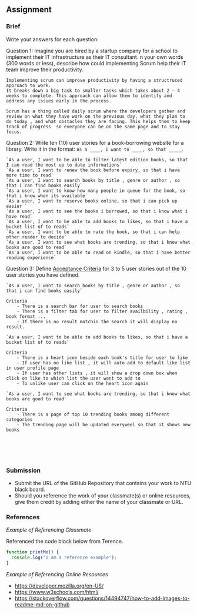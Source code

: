 ## Assignment

### Brief

Write your answers for each question:

Question 1:
Imagine you are hired by a startup company for a school to implement their IT infrastructure as their IT consultant. n your own words (300 words or less), describe how could implementing Scrum help their IT team improve their productivity.

```
Implementing scrum can improve productivity by having a structruced approach to work.
It breaks down a big task to smaller tasks which takes about 2 – 4 weeks to complete. This approach can allow them to identify and address any issues early in the process.

Scrum has a thing called daily scrum where the developers gather and review on what they have work on the previous day, what they plan to do today , and what obstacles they are facing. This helps them to keep track of progress  so everyone can be on the same page and to stay focus.
```

Question 2:
Write ten (10) user stories for a book-borrowing website for a library. Write it in the format: `As a ____, I want to ____, so that _____`.

```
`As a user, I want to be able to filter latest edition books, so that I can read the most up to date informations`
`As a user, I want to renew the book before expiry, so that i have more time to read`
`As a user, I want to search books by title , genre or author , so that i can find books easily`
`As a user, I want to know how many people in queue for the book, so that i know when its available`
`As a user, I want to reserve books online, so that i can pick up easier `
`As a user, I want to see the books i borrowed, so that i know what i have read`
`As a user, I want to be able to add books to likes, so that i have a bucket list of to reads`
`As a user, I want to be able to rate the book, so that i can help other reader to decide`
`As a user, I want to see what books are trending, so that i know what books are good to read`
`As a user, I want to be able to read on kindle, so that i have better reading experience`
```

Question 3:
Define [Acceptance Criteria](https://resources.scrumalliance.org/Article/need-know-acceptance-criteria) for 3 to 5 user stories out of the 10 user stories you have defined.

```
`As a user, I want to search books by title , genre or author , so that i can find books easily`

Criteria
    - There is a search bar for user to search books
    - There is a filter tab for user to filter availbility , rating , book format ...
    - If there is no result matchin the search it will display no result.

`As a user, I want to be able to add books to likes, so that i have a bucket list of to reads`

Criteria
    - There is a heart icon beside each book's title for user to like
    - If user has no like list , it will auto add to default like list in user profile page
    - If user has other lists , it will show a drop down box when click on like to which list the user want to add to
    - To unlike user can click on the heart icon again

`As a user, I want to see what books are trending, so that i know what books are good to read`

Criteria
    - There is a page of top 10 trending books among different categories
    - The trending page will be updated everyweel so that it shows new books






```

### Submission

- Submit the URL of the GitHub Repository that contains your work to NTU black board.
- Should you reference the work of your classmate(s) or online resources, give them credit by adding either the name of your classmate or URL.

### References

_Example of Referencing Classmate_

Referenced the code block below from Terence.

```js
function printMe() {
  console.log("I am a reference example");
}
```

_Example of Referencing Online Resources_

- https://developer.mozilla.org/en-US/
- https://www.w3schools.com/html/
- https://stackoverflow.com/questions/14494747/how-to-add-images-to-readme-md-on-github
